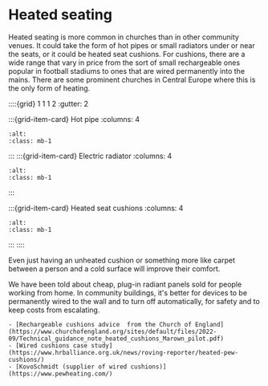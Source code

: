 # Heated seating

Heated seating is more common in churches than in other community venues.  It could take the form of hot pipes or small radiators under or near the seats, or it could be heated seat cushions.  For cushions, there are a wide range that vary in price from the sort of small rechargeable ones popular in football stadiums to ones that are wired permanently into the mains.  There are some prominent churches in Central Europe where this is the only form of heating.

::::{grid} 1 1 1 2
:gutter: 2

:::{grid-item-card} Hot pipe
:columns: 4

```{image} ../images/heating-appliances/heated-seating-pipe-cropped.jpg
:alt: 
:class: mb-1
```

:::
:::{grid-item-card} Electric radiator
:columns: 4

```{image} ../images/heating-appliances/electric-heated-seating-cropped.jpg
:alt: 
:class: mb-1
```

:::

:::{grid-item-card} Heated seat cushions
:columns: 4

```{image} ../images/heating-appliances/trier-pew-cushions.jpg
:alt: 
:class: mb-1
```

:::
::::

Even just having an unheated cushion or something more like carpet between a person and a cold surface will improve their comfort.

We have been told about cheap, plug-in radiant panels sold for people working from home.  In community buildings, it's better for devices to be permanently wired to the wall and to turn off automatically, for safety and to keep costs from escalating.  

```{admonition} More information
- [Rechargeable cushions advice  from the Church of England](https://www.churchofengland.org/sites/default/files/2022-09/Technical_guidance_note_heated_cushions_Marown_pilot.pdf)
- [Wired cushions case study](https://www.hrballiance.org.uk/news/roving-reporter/heated-pew-cushions/)
- [KovoSchmidt (supplier of wired cushions)](https://www.pewheating.com/)
```